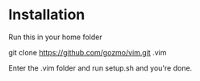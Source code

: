 # Installation
Run this in your home folder

  git clone https://github.com/gozmo/vim.git .vim
  
Enter the .vim folder and run setup.sh and you're done.
